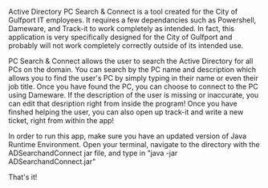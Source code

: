 Active Directory PC Search & Connect is a tool created for the City
of Gulfport IT employees. It requires a few dependancies such as 
Powershell, Dameware, and Track-it to  work completely as intended. 
In fact, this application is very specifically designed for the City 
of Gulfport and probably will not work completely correctly outside 
of its intended use. 

PC Search & Connect allows the user to search the Active Directory for 
all PCs on the domain. You can search by the PC name and description 
which allows you to find the user's PC by simply typing in their name 
or even their job title. Once you have found the PC, you can choose to 
connect to the PC using Dameware. If the description of the user is 
missing or inaccurate, you can edit that desription right from inside 
the program! Once you have finshed helping the user, you can also open 
up track-it and write a new ticket, right from within the app!

In order to run this app, make sure you have an updated version of Java 
Runtime Environment. Open your terminal, navigate to the directory with 
the ADSearchandConnect jar file, and type in 
"java -jar ADSearchandConnect.jar"

That's it! 



